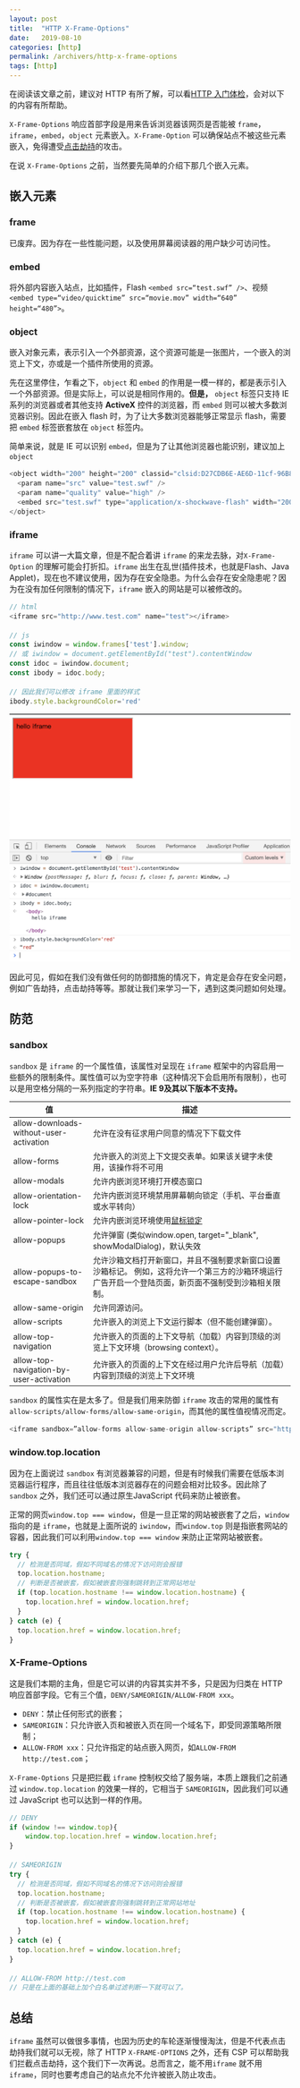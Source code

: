 ```yaml
---
layout: post
title:  "HTTP X-Frame-Options"
date:   2019-08-10
categories: [http]
permalink: /archivers/http-x-frame-options
tags: [http]
---
```


在阅读该文章之前，建议对 HTTP 有所了解，可以看[HTTP 入门体检](https://lucius0.github.io/2019/06/30/archivers/http-introduction/)，会对以下的内容有所帮助。

`X-Frame-Options` 响应首部字段是用来告诉浏览器该网页是否能被 `frame`，`iframe`，`embed`，`object` 元素嵌入。`X-Frame-Option` 可以确保站点不被这些元素嵌入，免得遭受[点击劫持](https://zh.wikipedia.org/wiki/%E7%82%B9%E5%87%BB%E5%8A%AB%E6%8C%81)的攻击。

在说 `X-Frame-Options` 之前，当然要先简单的介绍下那几个嵌入元素。

## 嵌入元素

### frame
已废弃。因为存在一些性能问题，以及使用屏幕阅读器的用户缺少可访问性。

### embed
将外部内容嵌入站点，比如插件，Flash `<embed src=“test.swf” />`、视频 `<embed type=“video/quicktime” src=“movie.mov” width=“640” height=“480”>`。

### object
嵌入对象元素，表示引入一个外部资源，这个资源可能是一张图片，一个嵌入的浏览上下文，亦或是一个插件所使用的资源。

先在这里停住，乍看之下，`object` 和 `embed` 的作用是一模一样的，都是表示引入一个外部资源。但是实际上，可以说是相同作用的。**但是，** `object` 标签只支持 IE 系列的浏览器或者其他支持 **ActiveX** 控件的浏览器，而 `embed` 则可以被大多数浏览器识别。因此在嵌入 flash 时，为了让大多数浏览器能够正常显示 flash，需要把 `embed` 标签嵌套放在 `object` 标签内。

简单来说，就是 IE 可以识别 `embed`，但是为了让其他浏览器也能识别，建议加上 `object`

```js
<object width="200" height="200" classid="clsid:D27CDB6E-AE6D-11cf-96B8-444553540000">
  <param name="src" value="test.swf" />
  <param name="quality" value="high" />
  <embed src="test.swf" type="application/x-shockwave-flash" width="200" height="200" quality="high"></embed>
</object>
```

### iframe

`iframe` 可以讲一大篇文章，但是不配合着讲 `iframe` 的来龙去脉，对`X-Frame-Option` 的理解可能会打折扣。`iframe` 出生在乱世(插件技术，也就是Flash、Java Applet)，现在也不建议使用，因为存在安全隐患。为什么会存在安全隐患呢？因为在没有加任何限制的情况下，`iframe` 嵌入的网站是可以被修改的。

```js
// html
<iframe src="http://www.test.com" name="test"></iframe>

// js
const iwindow = window.frames['test'].window;
// 或 iwindow = document.getElementById("test").contentWindow
const idoc = iwindow.document;
const ibody = idoc.body;

// 因此我们可以修改 iframe 里面的样式
ibody.style.backgroundColor='red'
```

![](/images/http/x-frame-options.png)

因此可见，假如在我们没有做任何的防御措施的情况下，肯定是会存在安全问题，例如广告劫持，点击劫持等等。那就让我们来学习一下，遇到这类问题如何处理。

## 防范
### sandbox
`sandbox` 是 `iframe` 的一个属性值，该属性对呈现在 `iframe` 框架中的内容启用一些额外的限制条件。属性值可以为空字符串（这种情况下会启用所有限制），也可以是用空格分隔的一系列指定的字符串。**IE 9及其以下版本不支持。**

| 值   | 描述  |
|-----------------------------------------  |-------------------------------------------------------------------------------------------------------------------------------------------------------  |
| allow-downloads-without-user-activation   | 允许在没有征求用户同意的情况下下载文件   |
| allow-forms   | 允许嵌入的浏览上下文提交表单。如果该关键字未使用，该操作将不可用  |
| allow-modals  | 允许内嵌浏览环境打开模态窗口  |
| allow-orientation-lock  | 允许内嵌浏览环境禁用屏幕朝向锁定（手机、平台垂直或水平转向）  |
| allow-pointer-lock  | 允许内嵌浏览环境使用[鼠标锁定](https://developer.mozilla.org/zh-CN/docs/API/Pointer_Lock_API#iframe_.E7.9A.84.E9.99.90.E5.88.B6)  |
| allow-popups  | 允许弹窗 (类似window.open, target="_blank", showModalDialog)，默认失效   |
| allow-popups-to-escape-sandbox  | 允许沙箱文档打开新窗口，并且不强制要求新窗口设置沙箱标记。 例如，这将允许一个第三方的沙箱环境运行广告开启一个登陆页面，新页面不强制受到沙箱相关限制。   |
| allow-same-origin   | 允许同源访问。   |
| allow-scripts   | 允许嵌入的浏览上下文运行脚本（但不能创建弹窗）。  |
| allow-top-navigation  | 允许嵌入的页面的上下文导航（加载）内容到顶级的浏览上下文环境（browsing context）。   |
| allow-top-navigation-by-user-activation   | 允许嵌入的页面的上下文在经过用户允许后导航（加载）内容到顶级的浏览上下文环境  |
 
`sandbox` 的属性实在是太多了。但是我们用来防御 `iframe` 攻击的常用的属性有 `allow-scripts/allow-forms/allow-same-origin`，而其他的属性值视情况而定。
```js
<iframe sandbox=”allow-forms allow-same-origin allow-scripts” src="http://www.test.com" name="test"></iframe>
```

### window.top.location
因为在上面说过 `sandbox` 有浏览器兼容的问题，但是有时候我们需要在低版本浏览器运行程序，而且往往低版本浏览器存在的问题会相对比较多。因此除了 `sandbox` 之外，我们还可以通过原生JavaScript 代码来防止被嵌套。

正常的网页`window.top === window`，但是一旦正常的网站被嵌套了之后，`window` 指向的是 `iframe`，也就是上面所说的 `iwindow`，而`window.top` 则是指嵌套网站的容器，因此我们可以利用`window.top === window` 来防止正常网站被嵌套。

```js
try {
  // 检测是否同域，假如不同域名的情况下访问则会报错
  top.location.hostname;
  // 判断是否被嵌套，假如被嵌套则强制跳转到正常网站地址
  if (top.location.hostname !== window.location.hostname) {
    top.location.href = window.location.href;
  }
} catch (e) {
  top.location.href = window.location.href;
}
```

### X-Frame-Options
这是我们本期的主角，但是它可以讲的内容其实并不多，只是因为归类在 HTTP 响应首部字段。它有三个值，`DENY/SAMEORIGIN/ALLOW-FROM xxx`。

- `DENY`：禁止任何形式的嵌套；
- `SAMEORIGIN`：只允许嵌入页和被嵌入页在同一个域名下，即受同源策略所限制；
- `ALLOW-FROM xxx`：只允许指定的站点嵌入网页，如`ALLOW-FROM http://test.com`；

`X-Frame-Options` 只是把拦截 `iframe` 控制权交给了服务端，本质上跟我们之前通过 `window.top.location` 的效果一样的，它相当于 `SAMEORIGIN`，因此我们可以通过 JavaScript 也可以达到一样的作用。

```js
// DENY
if (window !== window.top){
    window.top.location.href = window.location.href;
}

// SAMEORIGIN
try {
  // 检测是否同域，假如不同域名的情况下访问则会报错
  top.location.hostname;
  // 判断是否被嵌套，假如被嵌套则强制跳转到正常网站地址
  if (top.location.hostname !== window.location.hostname) {
    top.location.href = window.location.href;
  }
} catch (e) {
  top.location.href = window.location.href;
}

// ALLOW-FROM http://test.com
// 只是在上面的基础上加个白名单过滤判断一下就可以了。
```

## 总结
`iframe` 虽然可以做很多事情，也因为历史的车轮逐渐慢慢淘汰，但是不代表点击劫持我们就可以无视，除了 HTTP `X-FRAME-OPTIONS` 之外，还有 CSP 可以帮助我们拦截点击劫持，这个我们下一次再说。总而言之，能不用`iframe`  就不用 `iframe`，同时也要考虑自己的站点允不允许被嵌入防止攻击。